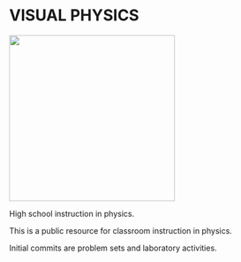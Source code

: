 # VISUAL PHYSICS

<img src="https://github.com/peteryim/VISUAL-PHYSICS/assets/23123670/462ac307-cc10-4bc4-afc6-2ebf30617507" width="300" >

High school instruction in physics.

This is a public resource for classroom instruction in physics.

Initial commits are problem sets and laboratory activities.
